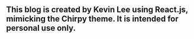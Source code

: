 ## This blog is created by Kevin Lee using React.js, mimicking the Chirpy theme. It is intended for personal use only. 